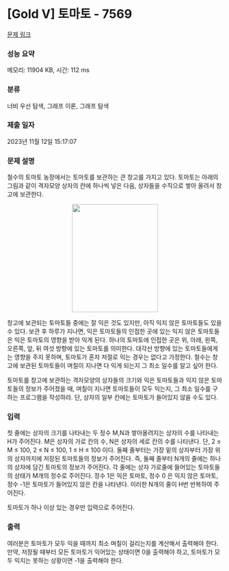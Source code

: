 # [Gold V] 토마토 - 7569 

[문제 링크](https://www.acmicpc.net/problem/7569) 

### 성능 요약

메모리: 11904 KB, 시간: 112 ms

### 분류

너비 우선 탐색, 그래프 이론, 그래프 탐색

### 제출 일자

2023년 11월 12일 15:17:07

### 문제 설명

<p>철수의 토마토 농장에서는 토마토를 보관하는 큰 창고를 가지고 있다. 토마토는 아래의 그림과 같이 격자모양 상자의 칸에 하나씩 넣은 다음, 상자들을 수직으로 쌓아 올려서 창고에 보관한다.</p>

<p style="text-align: center;"><img alt="" src="https://u.acmicpc.net/c3f3343d-c291-40a9-9fe3-59f792a8cae9/Screen%20Shot%202021-06-22%20at%202.49.11%20PM.png" style="width: 201px; height: 252px;"></p>

<p>창고에 보관되는 토마토들 중에는 잘 익은 것도 있지만, 아직 익지 않은 토마토들도 있을 수 있다. 보관 후 하루가 지나면, 익은 토마토들의 인접한 곳에 있는 익지 않은 토마토들은 익은 토마토의 영향을 받아 익게 된다. 하나의 토마토에 인접한 곳은 위, 아래, 왼쪽, 오른쪽, 앞, 뒤 여섯 방향에 있는 토마토를 의미한다. 대각선 방향에 있는 토마토들에게는 영향을 주지 못하며, 토마토가 혼자 저절로 익는 경우는 없다고 가정한다. 철수는 창고에 보관된 토마토들이 며칠이 지나면 다 익게 되는지 그 최소 일수를 알고 싶어 한다.</p>

<p>토마토를 창고에 보관하는 격자모양의 상자들의 크기와 익은 토마토들과 익지 않은 토마토들의 정보가 주어졌을 때, 며칠이 지나면 토마토들이 모두 익는지, 그 최소 일수를 구하는 프로그램을 작성하라. 단, 상자의 일부 칸에는 토마토가 들어있지 않을 수도 있다.</p>

### 입력 

 <p>첫 줄에는 상자의 크기를 나타내는 두 정수 M,N과 쌓아올려지는 상자의 수를 나타내는 H가 주어진다. M은 상자의 가로 칸의 수, N은 상자의 세로 칸의 수를 나타낸다. 단, 2 ≤ M ≤ 100, 2 ≤ N ≤ 100, 1 ≤ H ≤ 100 이다. 둘째 줄부터는 가장 밑의 상자부터 가장 위의 상자까지에 저장된 토마토들의 정보가 주어진다. 즉, 둘째 줄부터 N개의 줄에는 하나의 상자에 담긴 토마토의 정보가 주어진다. 각 줄에는 상자 가로줄에 들어있는 토마토들의 상태가 M개의 정수로 주어진다. 정수 1은 익은 토마토, 정수 0 은 익지 않은 토마토, 정수 -1은 토마토가 들어있지 않은 칸을 나타낸다. 이러한 N개의 줄이 H번 반복하여 주어진다.</p>

<p>토마토가 하나 이상 있는 경우만 입력으로 주어진다.</p>

### 출력 

 <p>여러분은 토마토가 모두 익을 때까지 최소 며칠이 걸리는지를 계산해서 출력해야 한다. 만약, 저장될 때부터 모든 토마토가 익어있는 상태이면 0을 출력해야 하고, 토마토가 모두 익지는 못하는 상황이면 -1을 출력해야 한다.</p>

